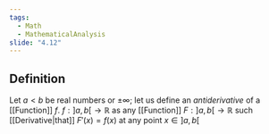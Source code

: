 ```yaml
---
tags:
  - Math
  - MathematicalAnalysis
slide: "4.12"
---
```

## Definition
Let $a<b$ be real numbers or $\pm\infty$; let us define an *antiderivative* of a [[Function]] $f$.
$f:]a,b[\to\mathbb R$ as any [[Function]] $F:]a,b[\to\mathbb R$ such [[Derivative|that]] $F'(x)=f(x)$ at any point $x\in]a,b[$
